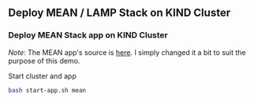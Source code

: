 ## Deploy MEAN / LAMP Stack on KIND Cluster

### Deploy MEAN Stack app on KIND Cluster

_Note_: The MEAN app's source is [here](https://github.com/SinghDigamber/mean-stack-angular-7-crud-app-example). I simply changed it a bit to suit the purpose of this demo.

Start cluster and app

```Bash
bash start-app.sh mean
```
